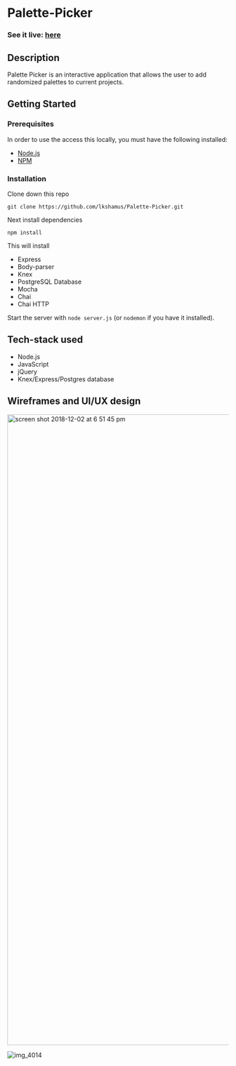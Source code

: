 # Palette-Picker

### See it live: [here](https://lkshamus-palette-picker.herokuapp.com/)

## Description

Palette Picker is an interactive application that allows the user to add randomized palettes to current projects. 

## Getting Started

### Prerequisites 
In order to use the access this locally, you must have the following installed:
* [Node.js](https://nodejs.org/en/)
* [NPM](https://nodejs.org/en/)

### Installation
Clone down this repo 

```` git clone https://github.com/lkshamus/Palette-Picker.git ````

Next install dependencies 

```` npm install ```` 

This will install 
* Express
* Body-parser
* Knex
* PostgreSQL Database
* Mocha
* Chai
* Chai HTTP

Start the server with
````node server.js````
(or ````nodemon```` if you have it installed).

## Tech-stack used
* Node.js
* JavaScript
* jQuery
* Knex/Express/Postgres database

## Wireframes and UI/UX design

<img width="1437" alt="screen shot 2018-12-02 at 6 51 45 pm" src="https://user-images.githubusercontent.com/39738807/49348572-687cba80-f663-11e8-8bce-08442204a801.png">

![img_4014](https://user-images.githubusercontent.com/39738807/49051995-4d173880-f1a7-11e8-9826-858eb1096034.jpeg)
